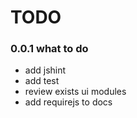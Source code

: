 
TODO
======

### 0.0.1 what to do
- add jshint
- add test
- review exists ui modules
- add requirejs to docs